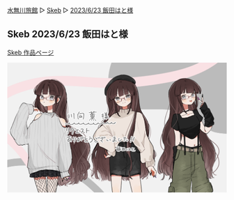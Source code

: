 [水無川旅館](/top) ▷ [Skeb](/skeb) ▷ [2023/6/23 飯田はと様](/skeb/2023-06-23)

## Skeb 2023/6/23 飯田はと様

[Skeb 作品ページ](https://skeb.jp/@Hato_to_illust/works/21)

<div class="center">
  <img src="/images/skeb/2023-06-23.png" alt="テーリ（飯田はと様）">
</div>
